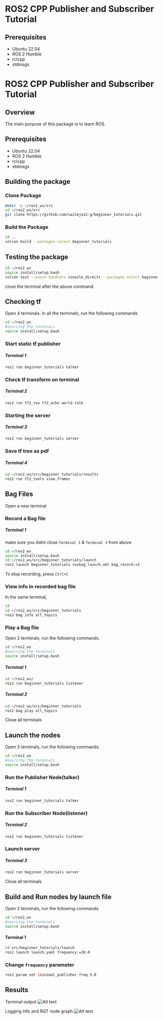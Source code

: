 # ROS2 CPP Publisher and Subscriber Tutorial

## Prerequisites

- Ubuntu 22.04
- ROS 2 Humble
- rclcpp
- stdmsgs

# ROS2 CPP Publisher and Subscriber Tutorial

## Overview

The main purpose of this package is to learn ROS.

## Prerequisites

- Ubuntu 22.04
- ROS 2 Humble
- rclcpp
- stdmsgs

## Building the package

### Clone Package
```sh
mkdir -p ~/ros2_ws/src
cd ~/ros2_ws/src 
git clone https://github.com/saiteja12-g/beginner_tutorials.git
```

### Build the Package
```sh
cd ..
colcon build --packages-select beginner_tutorials
```

## Testing the package
```sh
cd ~/ros2_ws
source install/setup.bash
colcon test --event-handlers console_direct+ --packages-select beginner_tutorials
```
close the terminal after the above command

## Checking tf
Open 4 terminals. In all the terminals, run the following commands
```sh
cd ~/ros2_ws
#sourcing the terminals
source install/setup.bash
```
### Start static tf publisher
##### Terminal 1
```sh
ros2 run beginner_tutorials talker
```
### Check tf transform on terminal
##### Terminal 2
```sh
ros2 run tf2_ros tf2_echo world talk
```

### Starting the server
##### Terminal 3
```sh
ros2 run beginner_tutorials server
```

### Save tf tree as pdf
##### Terminal 4
```sh
cd ~/ros2_ws/src/beginner_tutorials/results
ros2 run tf2_tools view_frames
```


## Bag Files

Open a new terminal
### Record a Bag file
##### Terminal 1
make sure you didnt close `Terminal 1` & `Terminal 3` from above
```sh
cd ~/ros2_ws
source install/setup.bash
cd ~/ros2_ws/src/beginner_tutorials/launch
ros2 launch beginner_tutorials rosbag_launch.xml bag_record:=1
```
To stop recording, press `Ctrl+C`

### View info in recorded bag file
In the same terminal,
```sh
cd
cd ~/ros2_ws/src/beginner_tutorials
ros2 bag info all_topics
```

### Play a Bag file
Open 2 terminals, run the following commands.
```sh
cd ~/ros2_ws
#sourcing the terminals
source install/setup.bash
```
##### Terminal 1
```sh
cd ~/ros2_ws/
ros2 run beginner_tutorials listener
```

##### Terminal 2
```sh
cd ~/ros2_ws/src/beginner_tutorials
ros2 bag play all_topics
```
Close all terminals

## Launch the nodes
Open 3 terminals, run the following commands.
```sh
cd ~/ros2_ws
#sourcing the terminals
source install/setup.bash
```
### Run the Publisher Node(talker)
##### Terminal 1
```sh
ros2 run beginner_tutorials talker
```

### Run the Subscriber Node(listener)
##### Terminal 2
```sh
ros2 run beginner_tutorials listener
```
### Launch server
##### Terminal 3
```sh
ros2 run beginner_tutorials server
```
Close all terminals

## Build and Run nodes by launch file
Open 2 terminals, run the following commands
```sh
cd ~/ros2_ws
#sourcing the terminals
source install/setup.bash
```
#### Terminal 1
```sh
cd src/beginner_tutorials/launch
ros2 launch launch.yaml frequency:=20.0
```

### Change `frequency` parameter 
```sh
ros2 param set \minimal_publisher freq 5.0
```
## Results 
Terminal output
![Alt text](/results/rqt_&_.png)

Logging info and RQT node graph
![Alt text](/results/rqt_&_.png)
